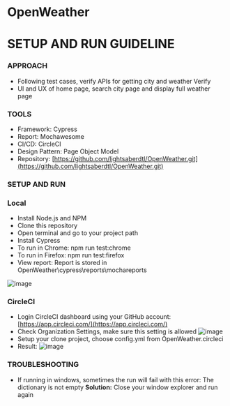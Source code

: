# OpenWeather

# SETUP AND RUN GUIDELINE

### APPROACH
 - Following test cases, verify APIs for getting city and weather Verify
 - UI and UX of home page, search city page and display full weather   
   page

### TOOLS

 - Framework: Cypress
 - Report: Mochawesome
 - CI/CD: CircleCI
 - Design Pattern: Page Object Model
 - Repository:
   [https://github.com/lightsaberdtl/OpenWeather.git](https://github.com/lightsaberdtl/OpenWeather.git)

### SETUP AND RUN

### Local
 - Install Node.js and NPM
 - Clone this repository
 - Open terminal and go to your project path
 - Install Cypress
 - To run in Chrome: npm run test:chrome
 - To run in Firefox: npm run test:firefox
 - View report: Report is stored in OpenWeather\cypress\reports\mochareports

![image](https://user-images.githubusercontent.com/6335598/134640902-69e2da47-e4e1-4b39-a75b-6dbca30bf95b.png)

### CircleCI
 - Login CircleCI dashboard using your GitHub account: [https://app.circleci.com/](https://app.circleci.com/)
 - Check Organization Settings, make sure this setting is allowed
![image](https://user-images.githubusercontent.com/6335598/134641526-71d4d2ed-b017-4f3e-89ea-0a3427dd46a0.png)
 - Setup your clone project, choose config.yml from OpenWeather\.circleci
 - Result:
![image](https://user-images.githubusercontent.com/6335598/134642860-cd93ec9c-7311-4c5b-8deb-4caecf83047d.png)

### TROUBLESHOOTING
 - If running in windows, sometimes the run will fail with this error:
   The dictionary is not empty
   **Solution:** Close your window explorer and run again